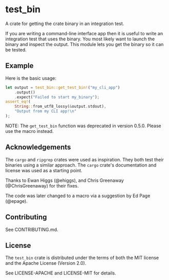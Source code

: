 # test_bin

A crate for getting the crate binary in an integration test.

If you are writing a command-line interface app then it is useful to write an integration test that uses the binary. You most likely want to launch the binary and inspect the output. This module lets you get the binary so it can be tested.

## Example

Here is the basic usage:

```rust
let output = test_bin::get_test_bin!("my_cli_app")
    .output()
    .expect("Failed to start my_binary");
assert_eq!(
    String::from_utf8_lossy(&output.stdout),
    "Output from my CLI app!\n"
);
```

NOTE: The `get_test_bin` function was deprecated in version 0.5.0. Please use
the macro instead.

## Acknowledgements

The `cargo` and `ripgrep` crates were used as inspiration. They both test their
binaries using a similar approach. The `cargo` crate's documentation and license
was used as a starting point.

Thanks to Ewan Higgs (@ehiggs), and Chris Greenaway (@ChrisGreenaway) for their
fixes.

The code was later changed to a macro via a suggestion by Ed Page (@epage).

## Contributing

See CONTRIBUTING.md.

## License

The `test_bin` crate is distributed under the terms of both the MIT license and the Apache License (Version 2.0).

See LICENSE-APACHE and LICENSE-MIT for details.

